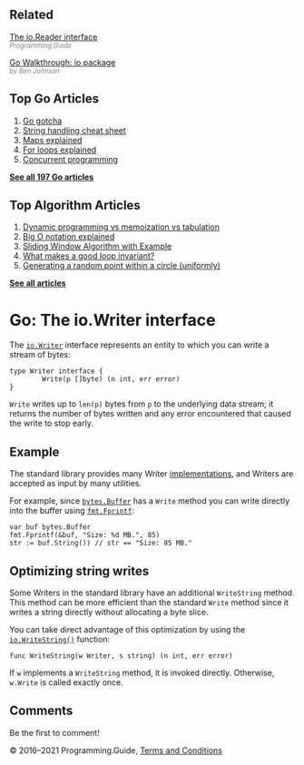 ## Related

[The io.Reader interface](io-reader-interface-explained.html)  
<span style="color: grey; font-style: italic; font-size: smaller">Programming.Guide</span>

[Go Walkthrough: io package](https://medium.com/go-walkthrough/go-walkthrough-io-package-8ac5e95a9fbd)  
<span style="color: grey; font-style: italic; font-size: smaller">by Ben Johnson</span>

## Top Go Articles

1.  [Go gotcha](go-gotcha.html)
2.  [String handling cheat sheet](string-functions-reference-cheat-sheet.html)
3.  [Maps explained](maps-explained.html)
4.  [For loops explained](for-loop.html)
5.  [Concurrent programming](go-concurrency-tutorial.html)

[**See all 197 Go articles**](index.html)

## Top Algorithm Articles

1.  [Dynamic programming vs memoization vs tabulation](../dynamic-programming-vs-memoization-vs-tabulation.html)
2.  [Big O notation explained](../big-o-notation-explained.html)
3.  [Sliding Window Algorithm with Example](../sliding-window-example.html)
4.  [What makes a good loop invariant?](../what-makes-a-good-loop-invariant.html)
5.  [Generating a random point within a circle (uniformly)](../random-point-within-circle.html)

[**See all articles**](../index.html)

# Go: The io.Writer interface

The [`io.Writer`](https://golang.org/pkg/io/#Writer) interface represents an entity to which you can write a stream of bytes:

    type Writer interface {
            Write(p []byte) (n int, err error)
    }

`Write` writes up to `len(p)` bytes from `p` to the underlying data stream; it returns the number of bytes written and any error encountered that caused the write to stop early.

## Example

The standard library provides many Writer [implementations](https://golang.org/search?q=Write#Global), and Writers are accepted as input by many utilities.

For example, since [`bytes.Buffer`](https://golang.org/pkg/bytes/#Buffer) has a `Write` method you can write directly into the buffer using [`fmt.Fprintf`](https://golang.org/pkg/fmt/#Fprintf):

    var buf bytes.Buffer
    fmt.Fprintf(&buf, "Size: %d MB.", 85)
    str := buf.String()) // str == "Size: 85 MB."

## Optimizing string writes

Some Writers in the standard library have an additional `WriteString` method. This method can be more efficient than the standard `Write` method since it writes a string directly without allocating a byte slice.

You can take direct advantage of this optimization by using the [`io.WriteString()`](https://golang.org/pkg/io/#WriteString) function:

    func WriteString(w Writer, s string) (n int, err error)

If `w` implements a `WriteString` method, it is invoked directly. Otherwise, `w.Write` is called exactly once.

## Comments

Be the first to comment!

© 2016–2021 Programming.Guide, [Terms and Conditions](../terms-and-conditions.html)
